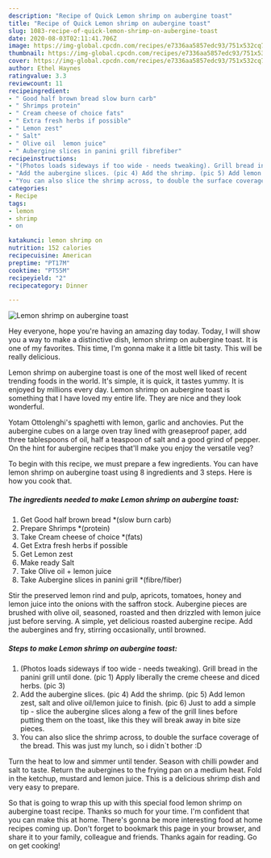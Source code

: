 ```yaml
---
description: "Recipe of Quick Lemon shrimp on aubergine toast"
title: "Recipe of Quick Lemon shrimp on aubergine toast"
slug: 1083-recipe-of-quick-lemon-shrimp-on-aubergine-toast
date: 2020-08-03T02:11:41.706Z
image: https://img-global.cpcdn.com/recipes/e7336aa5857edc93/751x532cq70/lemon-shrimp-on-aubergine-toast-recipe-main-photo.jpg
thumbnail: https://img-global.cpcdn.com/recipes/e7336aa5857edc93/751x532cq70/lemon-shrimp-on-aubergine-toast-recipe-main-photo.jpg
cover: https://img-global.cpcdn.com/recipes/e7336aa5857edc93/751x532cq70/lemon-shrimp-on-aubergine-toast-recipe-main-photo.jpg
author: Ethel Haynes
ratingvalue: 3.3
reviewcount: 11
recipeingredient:
- " Good half brown bread slow burn carb"
- " Shrimps protein"
- " Cream cheese of choice fats"
- " Extra fresh herbs if possible"
- " Lemon zest"
- " Salt"
- " Olive oil  lemon juice"
- " Aubergine slices in panini grill fibrefiber"
recipeinstructions:
- "(Photos loads sideways if too wide - needs tweaking). Grill bread in the panini grill until done. (pic 1) Apply liberally the creme cheese and diced herbs. (pic 3)"
- "Add the aubergine slices. (pic 4) Add the shrimp. (pic 5) Add lemon zest, salt and olive oil/lemon juice to finish. (pic 6) Just to add a simple tip - slice the aubergine slices along a few of the grill lines before putting them on the toast, like this they will break away in bite size pieces."
- "You can also slice the shrimp across, to double the surface coverage of the bread. This was just my lunch, so i didn`t bother :D"
categories:
- Recipe
tags:
- lemon
- shrimp
- on

katakunci: lemon shrimp on 
nutrition: 152 calories
recipecuisine: American
preptime: "PT17M"
cooktime: "PT55M"
recipeyield: "2"
recipecategory: Dinner

---
```



![Lemon shrimp on aubergine toast](https://img-global.cpcdn.com/recipes/e7336aa5857edc93/751x532cq70/lemon-shrimp-on-aubergine-toast-recipe-main-photo.jpg)

Hey everyone, hope you're having an amazing day today. Today, I will show you a way to make a distinctive dish, lemon shrimp on aubergine toast. It is one of my favorites. This time, I'm gonna make it a little bit tasty. This will be really delicious.

Lemon shrimp on aubergine toast is one of the most well liked of recent trending foods in the world. It's simple, it is quick, it tastes yummy. It is enjoyed by millions every day. Lemon shrimp on aubergine toast is something that I have loved my entire life. They are nice and they look wonderful.

Yotam Ottolenghi&#39;s spaghetti with lemon, garlic and anchovies. Put the aubergine cubes on a large oven tray lined with greaseproof paper, add three tablespoons of oil, half a teaspoon of salt and a good grind of pepper. On the hint for aubergine recipes that&#39;ll make you enjoy the versatile veg?


To begin with this recipe, we must prepare a few ingredients. You can have lemon shrimp on aubergine toast using 8 ingredients and 3 steps. Here is how you cook that.

<!--inarticleads1-->

##### The ingredients needed to make Lemon shrimp on aubergine toast:

1. Get  Good half brown bread *(slow burn carb)
1. Prepare  Shrimps *(protein)
1. Take  Cream cheese of choice *(fats)
1. Get  Extra fresh herbs if possible
1. Get  Lemon zest
1. Make ready  Salt
1. Take  Olive oil + lemon juice
1. Take  Aubergine slices in panini grill *(fibre/fiber)


Stir the preserved lemon rind and pulp, apricots, tomatoes, honey and lemon juice into the onions with the saffron stock. Aubergine pieces are brushed with olive oil, seasoned, roasted and then drizzled with lemon juice just before serving. A simple, yet delicious roasted aubergine recipe. Add the aubergines and fry, stirring occasionally, until browned. 

<!--inarticleads2-->

##### Steps to make Lemon shrimp on aubergine toast:

1. (Photos loads sideways if too wide - needs tweaking). Grill bread in the panini grill until done. (pic 1) Apply liberally the creme cheese and diced herbs. (pic 3)
1. Add the aubergine slices. (pic 4) Add the shrimp. (pic 5) Add lemon zest, salt and olive oil/lemon juice to finish. (pic 6) Just to add a simple tip - slice the aubergine slices along a few of the grill lines before putting them on the toast, like this they will break away in bite size pieces.
1. You can also slice the shrimp across, to double the surface coverage of the bread. This was just my lunch, so i didn`t bother :D


Turn the heat to low and simmer until tender. Season with chilli powder and salt to taste. Return the aubergines to the frying pan on a medium heat. Fold in the ketchup, mustard and lemon juice. This is a delicious shrimp dish and very easy to prepare. 

So that is going to wrap this up with this special food lemon shrimp on aubergine toast recipe. Thanks so much for your time. I'm confident that you can make this at home. There's gonna be more interesting food at home recipes coming up. Don't forget to bookmark this page in your browser, and share it to your family, colleague and friends. Thanks again for reading. Go on get cooking!
